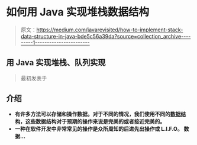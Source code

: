 # 如何用 Java 实现堆栈数据结构

> 原文：<https://medium.com/javarevisited/how-to-implement-stack-data-structure-in-java-bde5c56a39da?source=collection_archive---------1----------------------->

## 用 Java 实现堆栈、队列实现

> 最初发表于[](https://asyncq.com/how-to-implement-stack-data-structure-in-java)

## **介绍**

*   **有许多方法可以存储和操作数据。对于不同的情况，我们使用不同的[数据结构](/javarevisited/10-data-structure-algorithms-and-programming-courses-to-crack-any-coding-interview-e1c50b30b927?source=user_profile---------8-----------------------)，这些数据结构对于预期的操作来说是完美的或者接近完美的。**
*   **一种在软件开发中非常常见的操作是众所周知的后进先出操作或 L.I.F.O。
    数据…**